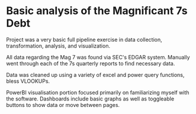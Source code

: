 # Basic analysis of the Magnificant 7s Debt

Project was a very basic full pipeline exercise in data collection, transformation, analysis, and visualization. 

All data regarding the Mag 7 was found via SEC's EDGAR system. Manually went through each of the 7s quarterly reports to find necessary data. 

Data was cleaned up using a variety of excel and power query functions, bless VLOOKUPs. 

PowerBI visualisation portion focused primarily on familiarizing myself with the software. Dashboards include basic graphs as well as toggleable buttons to show data or move between pages. 
